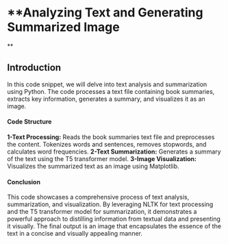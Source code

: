 # **Analyzing Text and Generating Summarized Image
**

## Introduction
In this code snippet, we will delve into text analysis and summarization using Python. The code processes a text file containing book summaries, extracts key information, generates a summary, and visualizes it as an image.



#### Code Structure
**1-Text Processing:**
Reads the book summaries text file and preprocesses the content.
Tokenizes words and sentences, removes stopwords, and calculates word frequencies.
**2-Text Summarization:**
Generates a summary of the text using the T5 transformer model.
**3-Image Visualization:**
Visualizes the summarized text as an image using Matplotlib.



#### Conclusion
This code showcases a comprehensive process of text analysis, summarization, and visualization. By leveraging NLTK for text processing and the T5 transformer model for summarization, it demonstrates a powerful approach to distilling information from textual data and presenting it visually. The final output is an image that encapsulates the essence of the text in a concise and visually appealing manner.
